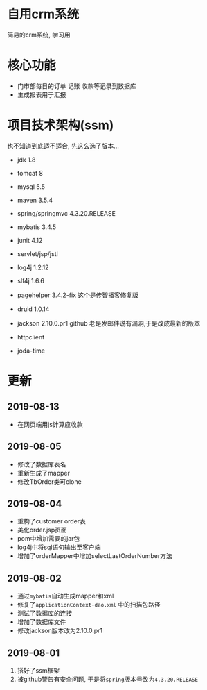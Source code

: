 # 自用crm系统

简易的crm系统, 学习用

# 核心功能

- 门市部每日的订单 记账 收款等记录到数据库
- 生成报表用于汇报

# 项目技术架构(ssm)

也不知道到底适不适合, 先这么选了版本...

- jdk 1.8
- tomcat 8
- mysql 5.5
- maven 3.5.4


- spring/springmvc 4.3.20.RELEASE
- mybatis 3.4.5
- junit 4.12
- servlet/jsp/jstl
- log4j 1.2.12
- slf4j 1.6.6
- pagehelper 3.4.2-fix 这个是传智播客修复版
- druid 1.0.14
- jackson 2.10.0.pr1  github 老是发邮件说有漏洞,于是改成最新的版本 
- httpclient
- joda-time

# 更新

## 2019-08-13

- 在网页端用js计算应收款


## 2019-08-05

- 修改了数据库表名
- 重新生成了mapper
- 修改TbOrder类可clone

## 2019-08-04

- 重构了customer order表
- 美化order.jsp页面
- pom中增加需要的jar包
- log4j中将sql语句输出至客户端
- 增加了orderMapper中增加selectLastOrderNumber方法

## 2019-08-02

- 通过`mybatis`自动生成mapper和xml
- 修复了`applicationContext-dao.xml` 中的扫描包路径
- 测试了数据库的连接
- 增加了数据库文件
- 修改jackson版本改为2.10.0.pr1


## 2019-08-01

1. 搭好了ssm框架
2. 被github警告有安全问题, 于是将`spring`版本号改为`4.3.20.RELEASE`